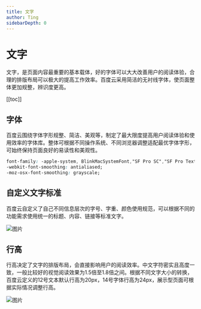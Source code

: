 ```yaml
---
title: 文字
author: Ting
sidebarDepth: 0
---
```

# 文字

文字，是页面内容最重要的基本载体，好的字体可以大大改善用户的阅读体验，合理的排版布局可以极大的提高工作效率。百度云采用简洁的无衬线字体，使页面整体更加规整，辨识度更高。

[[toc]]

## 字体

百度云围绕字体字形规整、简洁、美观等，制定了最大限度提高用户阅读体验和使用效率的字体库。整体可根据不同操作系统、不同浏览器调整适配最优字体字形，可始终保持页面良好的易读性和美观性。

``` css
font-family: -apple-system, BlinkMacSystemFont,"SF Pro SC","SF Pro Text","Helvetica Neue",  Helvetica, "PingFang SC","Segoe UI", Roboto, "Hiragino Sans GB", 'Arial','microsoft yahei ui',"Microsoft YaHei",SimSun, sans-serif;
-webkit-font-smoothing: antialiased; 
-moz-osx-font-smoothing: grayscale;
``` 


## 自定义文字标准

百度云自定义了自己不同信息层次的字号、字重、颜色使用规范，可以根据不同的功能需求使用统一的标题、内容、链接等标准文字。

![图片](http://baiduyun-guideline.bj.bcebos.com/console/style/typography/02_2x.png)

## 行高

行高决定了文字的排版布局，会直接影响用户的阅读效率。中文字符密实且高度一致，一般比较好的视觉阅读效果为1.5倍至1.8倍之间。根据不同文字大小的转换，百度云定义的12号文本默认行高为20px，14号字体行高为24px，展示型页面可根据实际情况调整行高。

![图片](http://baiduyun-guideline.bj.bcebos.com/console/style/typography/03_2x.png)
